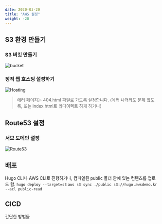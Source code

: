 ```yaml
---
date: 2020-03-20
title: "AWS 설정"
weight: -20
---
```


## S3 환경 만들기

### S3 버킷 만들기
![bucket](/images/aws/create_bucket.png)

### 정적 웹 호스팅 설정하기
![Hosting](/images/aws/static_web_hosting.png)
> 에러 페이지는 404.html 파일로 가도록 설정합니다. (에러 나더라도 문제 없도록, 또는 index.html로 리다이렉트 하게 하거나)

## Route53 설정

### 서브 도메인 설정
![Route53](/images/aws/route53.png)

## 배포
Hugo CLI나 AWS CLI로 진행하거나, 컴파일된 public 폴더 안에 있는 컨텐츠를 업로드 함.
`hugo deploy --target=s3`
`aws s3 sync ./public s3://hugo.awsdemo.kr --acl public-read`

## CICD
간단한 방법들

